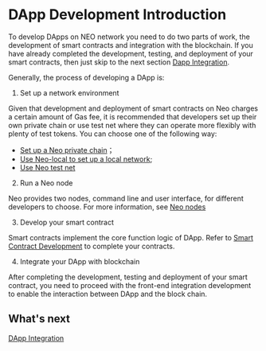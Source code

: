 # DApp Development Introduction

To develop DApps on NEO network you need to do two parts of work, the development of smart contracts and integration with the blockchain. If you  have already completed the development, testing, and deployment of your smart contracts, then just skip to the next section [Dapp Integration](integ.md).

Generally, the process of developing a DApp is:

1. Set up a network environment

  Given that development and deployment of smart contracts on Neo charges a certain amount of Gas fee, it is recommended that developers set up their own private chain or use test net where they can operate more flexibly with plenty of test tokens. You can choose one of the following way: 

  - [Set up a Neo private chain](../network/private-chain/solo.md)；
  - [Use Neo-local to set up a local network](../network/private-chain/neolocal.md);
  - [Use Neo test net](../network/testnet.md)

2. Run a Neo node

  Neo provides two nodes, command line and user interface, for different developers to choose. For more information, see [Neo nodes](../node/introduction.md)

3. Develop your smart contract

  Smart contracts implement the core function logic of DApp. Refer to [Smart Contract Development](../sc/gettingstarted/introduction.md) to complete your contracts.

4. Integrate your DApp with blockchain

  After completing the development, testing and deployment of your smart contract, you need to proceed with the front-end integration development to enable the interaction between DApp and the block chain. 
  

## What's next

[DApp Integration](integ.md)
